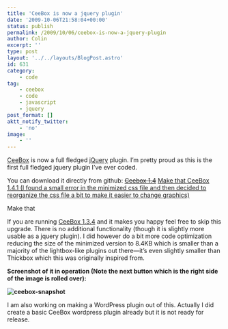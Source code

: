 ```yaml
---
title: 'CeeBox is now a jquery plugin'
date: '2009-10-06T21:58:04+00:00'
status: publish
permalink: /2009/10/06/ceebox-is-now-a-jquery-plugin
author: Colin
excerpt: ''
type: post
layout: '../../layouts/BlogPost.astro'
id: 631
category:
    - code
tag:
    - ceebox
    - code
    - javascript
    - jquery
post_format: []
aktt_notify_twitter:
    - 'no'
image:
    - ''
---
```

[CeeBox](https://catcubed.com/2008/12/23/ceebox-a-thickboxvideobox-mashup/) is now a full fledged [jQuery](https://jquery.com/) plugin. I’m pretty proud as this is the first full fledged jquery plugin I’ve ever coded.

You can download it directly from github: <del datetime="2009-10-07T16:37:27+00:00">[Ceebox 1.4](https://github.com/catcubed/CeeBox/zipball/v1.4)</del> <ins datetime="2009-10-07T16:37:27+00:00">Make that [CeeBox 1.4.1](https://github.com/catcubed/CeeBox/zipball/v1.4.1) (I found a small error in the minimized css file and then decided to reorganize the css file a bit to make it easier to change graphics)</ins>

Make that

If you are running [CeeBox 1.3.4](https://catcubed.com/stuff/ceebox-1.3.4.zip) and it makes you happy feel free to skip this upgrade. There is no additional functionality (though it is slightly more usable as a jquery plugin). I did however do a bit more code optimization reducing the size of the minimized version to 8.4KB which is smaller than a majority of the lightbox-like plugins out there—it’s even slightly smaller than Thickbox which this was originally inspired from.

**Screenshot of it in operation (Note the next button which is the right side of the image is rolled over):**

**![ceebox-snapshot](https://catcubed.com/wp-content/uploads/2009/10/ceebox-snapshot.jpg "ceebox-snapshot")**

I am also working on making a WordPress plugin out of this. Actually I did create a basic CeeBox wordpress plugin already but it is not ready for release.